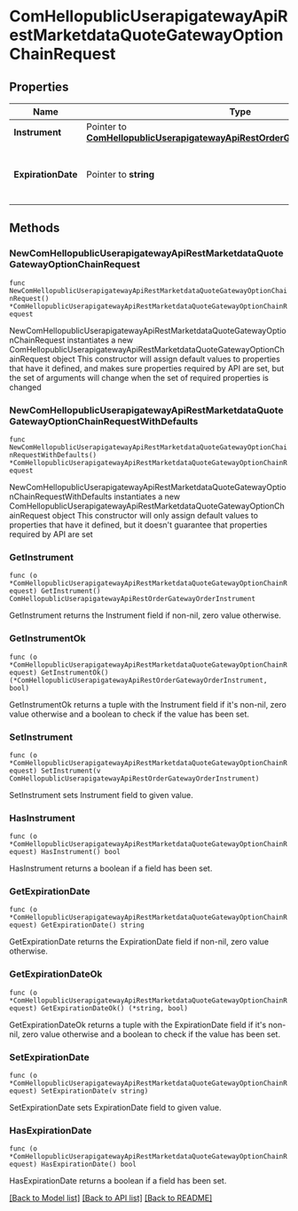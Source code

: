 # ComHellopublicUserapigatewayApiRestMarketdataQuoteGatewayOptionChainRequest

## Properties

Name | Type | Description | Notes
------------ | ------------- | ------------- | -------------
**Instrument** | Pointer to [**ComHellopublicUserapigatewayApiRestOrderGatewayOrderInstrument**](ComHellopublicUserapigatewayApiRestOrderGatewayOrderInstrument.md) |  | [optional] 
**ExpirationDate** | Pointer to **string** | The expiration date of the option chain. | [optional] 

## Methods

### NewComHellopublicUserapigatewayApiRestMarketdataQuoteGatewayOptionChainRequest

`func NewComHellopublicUserapigatewayApiRestMarketdataQuoteGatewayOptionChainRequest() *ComHellopublicUserapigatewayApiRestMarketdataQuoteGatewayOptionChainRequest`

NewComHellopublicUserapigatewayApiRestMarketdataQuoteGatewayOptionChainRequest instantiates a new ComHellopublicUserapigatewayApiRestMarketdataQuoteGatewayOptionChainRequest object
This constructor will assign default values to properties that have it defined,
and makes sure properties required by API are set, but the set of arguments
will change when the set of required properties is changed

### NewComHellopublicUserapigatewayApiRestMarketdataQuoteGatewayOptionChainRequestWithDefaults

`func NewComHellopublicUserapigatewayApiRestMarketdataQuoteGatewayOptionChainRequestWithDefaults() *ComHellopublicUserapigatewayApiRestMarketdataQuoteGatewayOptionChainRequest`

NewComHellopublicUserapigatewayApiRestMarketdataQuoteGatewayOptionChainRequestWithDefaults instantiates a new ComHellopublicUserapigatewayApiRestMarketdataQuoteGatewayOptionChainRequest object
This constructor will only assign default values to properties that have it defined,
but it doesn't guarantee that properties required by API are set

### GetInstrument

`func (o *ComHellopublicUserapigatewayApiRestMarketdataQuoteGatewayOptionChainRequest) GetInstrument() ComHellopublicUserapigatewayApiRestOrderGatewayOrderInstrument`

GetInstrument returns the Instrument field if non-nil, zero value otherwise.

### GetInstrumentOk

`func (o *ComHellopublicUserapigatewayApiRestMarketdataQuoteGatewayOptionChainRequest) GetInstrumentOk() (*ComHellopublicUserapigatewayApiRestOrderGatewayOrderInstrument, bool)`

GetInstrumentOk returns a tuple with the Instrument field if it's non-nil, zero value otherwise
and a boolean to check if the value has been set.

### SetInstrument

`func (o *ComHellopublicUserapigatewayApiRestMarketdataQuoteGatewayOptionChainRequest) SetInstrument(v ComHellopublicUserapigatewayApiRestOrderGatewayOrderInstrument)`

SetInstrument sets Instrument field to given value.

### HasInstrument

`func (o *ComHellopublicUserapigatewayApiRestMarketdataQuoteGatewayOptionChainRequest) HasInstrument() bool`

HasInstrument returns a boolean if a field has been set.

### GetExpirationDate

`func (o *ComHellopublicUserapigatewayApiRestMarketdataQuoteGatewayOptionChainRequest) GetExpirationDate() string`

GetExpirationDate returns the ExpirationDate field if non-nil, zero value otherwise.

### GetExpirationDateOk

`func (o *ComHellopublicUserapigatewayApiRestMarketdataQuoteGatewayOptionChainRequest) GetExpirationDateOk() (*string, bool)`

GetExpirationDateOk returns a tuple with the ExpirationDate field if it's non-nil, zero value otherwise
and a boolean to check if the value has been set.

### SetExpirationDate

`func (o *ComHellopublicUserapigatewayApiRestMarketdataQuoteGatewayOptionChainRequest) SetExpirationDate(v string)`

SetExpirationDate sets ExpirationDate field to given value.

### HasExpirationDate

`func (o *ComHellopublicUserapigatewayApiRestMarketdataQuoteGatewayOptionChainRequest) HasExpirationDate() bool`

HasExpirationDate returns a boolean if a field has been set.


[[Back to Model list]](../README.md#documentation-for-models) [[Back to API list]](../README.md#documentation-for-api-endpoints) [[Back to README]](../README.md)


